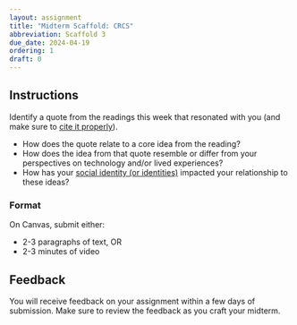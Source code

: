 ```yaml
---
layout: assignment
title: "Midterm Scaffold: CRCS"
abbreviation: Scaffold 3
due_date: 2024-04-19
ordering: 1
draft: 0
---
```

## Instructions
Identify a quote from the readings this week that resonated with you (and make sure to [cite it properly](https://owl.purdue.edu/owl/research_and_citation/apa_style/apa_formatting_and_style_guide/in_text_citations_the_basics.html)).
- How does the quote relate to a core idea from the reading?
- How does the idea from that quote resemble or differ from your perspectives on technology and/or lived experiences?
- How has your [social identity (or identities)](https://unitedwaysem.org/wp-content/uploads/2021-21-Day-Equity-Challenge-Social-Identity-Wheel-FINAL.pdf) impacted your relationship to these ideas?

### Format
On Canvas, submit either: 
- 2-3 paragraphs of text, OR 
- 2-3 minutes of video

## Feedback
You will receive feedback on your assignment within a few days of submission. Make sure to review the feedback as you craft your midterm.